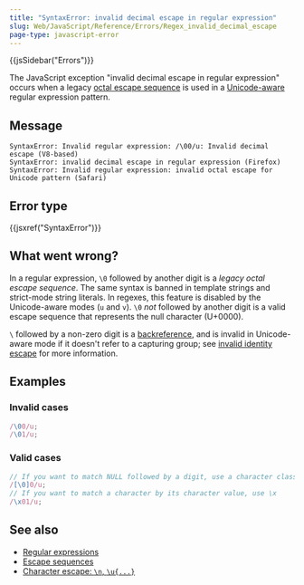 ```yaml
---
title: "SyntaxError: invalid decimal escape in regular expression"
slug: Web/JavaScript/Reference/Errors/Regex_invalid_decimal_escape
page-type: javascript-error
---
```


{{jsSidebar("Errors")}}

The JavaScript exception "invalid decimal escape in regular expression" occurs when a legacy [octal escape sequence](/Web/JavaScript/Reference/Deprecated_and_obsolete_features#escape_sequences) is used in a [Unicode-aware](/Web/JavaScript/Reference/Global_Objects/RegExp/unicode#unicode-aware_mode) regular expression pattern.

## Message

```plain
SyntaxError: Invalid regular expression: /\00/u: Invalid decimal escape (V8-based)
SyntaxError: invalid decimal escape in regular expression (Firefox)
SyntaxError: Invalid regular expression: invalid octal escape for Unicode pattern (Safari)
```

## Error type

{{jsxref("SyntaxError")}}

## What went wrong?

In a regular expression, `\0` followed by another digit is a _legacy octal escape sequence_. The same syntax is banned in template strings and strict-mode string literals. In regexes, this feature is disabled by the Unicode-aware modes (`u` and `v`). `\0` _not_ followed by another digit is a valid escape sequence that represents the null character (U+0000).

`\` followed by a non-zero digit is a [backreference](/Web/JavaScript/Reference/Regular_expressions/Backreference), and is invalid in Unicode-aware mode if it doesn't refer to a capturing group; see [invalid identity escape](/Web/JavaScript/Reference/Errors/Regex_invalid_identity_escape) for more information.

## Examples

### Invalid cases

```js example-bad
/\00/u;
/\01/u;
```

### Valid cases

```js example-good
// If you want to match NULL followed by a digit, use a character class
/[\0]0/u;
// If you want to match a character by its character value, use \x
/\x01/u;
```

## See also

- [Regular expressions](/Web/JavaScript/Reference/Regular_expressions)
- [Escape sequences](/Web/JavaScript/Reference/Regular_expressions#escape_sequences)
- [Character escape: `\n`, `\u{...}`](/Web/JavaScript/Reference/Regular_expressions/Character_escape)
